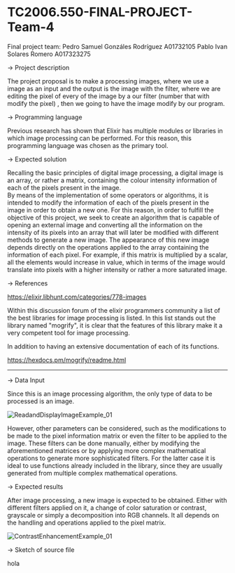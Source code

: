 # TC2006.550-FINAL-PROJECT-Team-4
Final project team: 
Pedro Samuel Gonzáles Rodríguez A01732105
Pablo Ivan Solares Romero A017323275


-> Project description

The project proposal is to make a processing images, where we use a image as an input and the output is the image with the filter, where we are editing the pixel of every of the image by a our filter (number that with modify the pixel) , then we going to have the image modify by our program.  

-> Programming language 

Previous research has shown that Elixir has multiple modules or libraries in which image processing can be performed. For this reason, this programming language was chosen as the primary tool.       

-> Expected solution

Recalling the basic principles of digital image processing, a digital image is an array, or rather a matrix, containing the colour intensity information of each of the pixels present in the image.  
By means of the implementation of some operators or algorithms, it is intended to modify the information of each of the pixels present in the image in order to obtain a new one. 
For this reason, in order to fulfill the objective of this project, we seek to create an algorithm that is capable of opening an external image and converting all the information on the intensity of its pixels into an array that will later be modified with different methods to generate a new image.
The appearance of this new image depends directly on the operations applied to the array containing the information of each pixel. For example, if this matrix is multiplied by a scalar, all the elements would increase in value, which in terms of the image would translate into pixels with a higher intensity or rather a more saturated image.

-> References

https://elixir.libhunt.com/categories/778-images 

Within this discussion forum of the elixir programmers community a list of the best libraries for image processing is listed. In this list stands out the library named "mogrify", it is clear that the features of this library make it a very competent tool for image processing.

 
In addition to having an extensive documentation of each of its functions.   

https://hexdocs.pm/mogrify/readme.html 

---------------------------------------------------------------------

-> Data Input

Since this is an image processing algorithm, the only type of data to be processed is an image.  

![ReadandDisplayImageExample_01](https://user-images.githubusercontent.com/108293127/180588757-0c1e3e18-0e34-43ba-817c-24436281763a.png)

However, other parameters can be considered, such as the modifications to be made to the pixel information matrix or even the filter to be applied to the image. These filters can be done manually, either by modifying the aforementioned matrices or by applying more complex mathematical operations to generate more sophisticated filters. For the latter case it is ideal to use functions already included in the library, since they are usually generated from multiple complex mathematical operations. 

-> Expected results

After image processing, a new image is expected to be obtained. Either with different filters applied on it, a change of color saturation or contrast, grayscale or simply a decomposition into RGB channels. It all depends on the handling and operations applied to the pixel matrix. 

![ContrastEnhancementExample_01](https://user-images.githubusercontent.com/108293127/180588767-22f39037-cc11-4db1-b425-7016a151d768.png)

-> Sketch of source file 

hola






